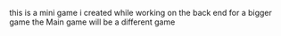 this is a mini game i created while working on the back end for a bigger game the Main game will be a different game
